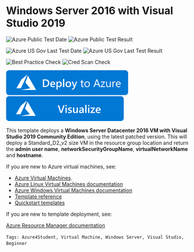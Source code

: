 # Windows Server 2016 with Visual Studio 2019

![Azure Public Test Date](https://azurequickstartsservice.blob.core.windows.net/badges/101-vm-simple-windows-visualstudio2019/PublicLastTestDate.svg)
![Azure Public Test Result](https://azurequickstartsservice.blob.core.windows.net/badges/101-vm-simple-windows-visualstudio2019/PublicDeployment.svg)

![Azure US Gov Last Test Date](https://azurequickstartsservice.blob.core.windows.net/badges/101-vm-simple-windows-visualstudio2019/FairfaxLastTestDate.svg)
![Azure US Gov Last Test Result](https://azurequickstartsservice.blob.core.windows.net/badges/101-vm-simple-windows-visualstudio2019/FairfaxDeployment.svg)

![Best Practice Check](https://azurequickstartsservice.blob.core.windows.net/badges/101-vm-simple-windows-visualstudio2019/BestPracticeResult.svg)
![Cred Scan Check](https://azurequickstartsservice.blob.core.windows.net/badges/101-vm-simple-windows-visualstudio2019/CredScanResult.svg)

[![Deploy To Azure](https://raw.githubusercontent.com/Azure/azure-quickstart-templates/master/1-CONTRIBUTION-GUIDE/images/deploytoazure.svg?sanitize=true)]("https://portal.azure.com/#create/Microsoft.Template/uri/https%3A%2F%2Fraw.githubusercontent.com%2FAzure%2Fazure-quickstart-templates%2Fmaster%2F101-vm-simple-windows-visualstudio2019%2Fazuredeploy.json")
[![Visualize](https://raw.githubusercontent.com/Azure/azure-quickstart-templates/master/1-CONTRIBUTION-GUIDE/images/visualizebutton.svg?sanitize=true)]("http://armviz.io/#/?load=https%3A%2F%2Fraw.githubusercontent.com%2FAzure%2Fazure-quickstart-templates%2Fmaster%2F101-vm-simple-windows-visualstudio2019%2Fazuredeploy.json")

This template deploys a **Windows Server Datacenter 2016 VM with Visual Studio
2019 Community Edition**, using the latest patched version. This will deploy a
Standard_D2_v2 size VM in the resource group location and return the **admin
user name**, **networkSecurityGroupName**, **virtualNetworkName** and
**hostname**.

If you are new to Azure virtual machines, see:

- [Azure Virtual Machines](https://azure.microsoft.com/services/virtual-machines/).
- [Azure Linux Virtual Machines documentation](https://docs.microsoft.com/azure/virtual-machines/linux/)
- [Azure Windows Virtual Machines documentation](https://docs.microsoft.com/azure/virtual-machines/windows/)
- [Template reference](https://docs.microsoft.com/azure/templates/microsoft.compute/allversions)
- [Quickstart templates](https://azure.microsoft.com/resources/templates/?resourceType=Microsoft.Compute&pageNumber=1&sort=Popular)

If you are new to template deployment, see:

[Azure Resource Manager documentation](https://docs.microsoft.com/azure/azure-resource-manager/)

`Tags: Azure4Student, Virtual Machine, Windows Server, Visual Studio, Beginner`
